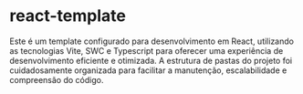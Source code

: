 # react-template
Este é um template configurado para desenvolvimento em React, utilizando as tecnologias Vite, SWC e Typescript para oferecer uma experiência de desenvolvimento eficiente e otimizada. A estrutura de pastas do projeto foi cuidadosamente organizada para facilitar a manutenção, escalabilidade e compreensão do código.

